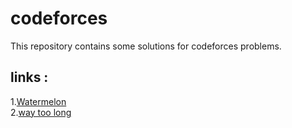 # codeforces
This repository contains some solutions for codeforces problems.
## links :
1.[Watermelon](https://codeforces.com/problemset/problem/4/A) <br />
2.[way too long](https://codeforces.com/problemset/problem/71/A) <br />

